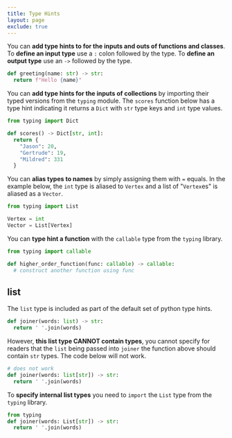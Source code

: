 ```yaml
---
title: Type Hints
layout: page
exclude: true
---
```


You can **add type hints to for the inputs and outs of functions and classes**. To **define an input type** use a `:` colon followed by the type. To **define an output type** use an `->` followed by the type.
```py
def greeting(name: str) -> str:
  return f"Hello {name}"
```

You can **add type hints for the inputs of collections** by importing their typed versions from the `typing` module. The `scores` function below has a type hint indicating it returns a `Dict` with `str` type keys and `int` type values.
```py
from typing import Dict

def scores() -> Dict[str, int]:
  return {
    "Jason": 20,
	"Gertrude": 19,
	"Mildred": 331
  }
```

You can **alias types to names** by simply assigning them with `=` equals. In the example below, the `int` type is aliased to `Vertex` and a list of "`Vertex`es" is aliased as a `Vector`.
```py
from typing import List

Vertex = int
Vector = List[Vertex]
```

You can **type hint a function** with the `callable` type from the `typing` library.
```py
from typing import callable

def higher_order_function(func: callable) -> callable:
  # construct another function using func
```

## list

The `list` type is included as part of the default set of python type hints.
```python
def joiner(words: list) -> str:
  return ' '.join(words)
```

However, **this list type CANNOT contain types**, you cannot specify for readers that the `list` being passed into `joiner` the function above should contain `str` types. The code below will not work.
```python
# does not work
def joiner(words: list[str]) -> str:
  return ' '.join(words)
```

To **specify internal list types** you need to `import` the `List` type from the `typing` library.
```python
from typing 
def joiner(words: List[str]) -> str:
  return ' '.join(words)
```


<!--stackedit_data:
eyJoaXN0b3J5IjpbLTgzNDA4MTI2NywtNTY0MjQ3MjldfQ==
-->